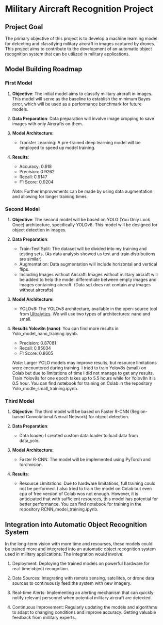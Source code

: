 # Military Aircraft Recognition Project

## Project Goal
The primary objective of this project is to develop a machine learning model for detecting and classifying military aircraft in images captured by drones. This project aims to contribute to the development of an automatic object recognition system that can be utilized in military applications.

## Model Building Roadmap

### First Model
1. **Objective**: The initial model aims to classify military aircraft in images. This model will serve as the baseline to establish the minimum Bayes error, which will be used as a performance benchmark for future models.
   
2. **Data Preparation**: Data preparation will involve image cropping to save images with only Aircrafts on them.
   
3. **Model Architecture**:
   - Transfer Learning: A pre-trained deep learning model will be employed to speed up model training.
   
4. **Results**:
   - Accuracy: 0.918
   - Precision: 0.9262
   - Recall: 0.9147
   - F1 Score: 0.9204

   *Note*: Further improvements can be made by using data augmentation and allowing for longer training times.

### Second Model
1. **Objective**: The second model will be based on YOLO (You Only Look Once) architecture, specifically YOLOv8. This model will be designed for object detection in images.

2. **Data Preparation**:
   - Train-Test Split: The dataset will be divided into my training and testing sets. (As data analysis showed us test and train distributions are similar)
   - Augmentation: Data augmentation will include horizontal and vertical flips.
   - Including Images without Aircraft: Images without military aircraft will be added to help the model differentiate between empty images and images containing aircraft. (Data set does not contain any images without aircrafts)

3. **Model Architecture**:
   - YOLOv8: The YOLOv8 architecture, available in the open-source tool from [Ultralytics](https://github.com/ultralytics). We will use two types of architectures: nano and small.
   
4. **Results Yolov8n (nano)**: You can find more results in Yolo_model_nano_training.ipynb.
   - Precision: 0.87081
   - Recall: 0.85034
   - F1 Score: 0.8605

   *Note*: Larger YOLO models may improve results, but resource limitations were encountered during training. I tried to train Yolov8s (small) on Colab but due to limitations of time I did not manage to get any results. Train Yolov8s for one epoch takes up to 5.5 hours while for Yolov8n it is 0.5 hour. You can find notebook for training on Colab in the repository Yolo_modle_small_training.ipynb.

### Third Model
1. **Objective**: The third model will be based on Faster R-CNN (Region-based Convolutional Neural Network) for object detection.

2. **Data Preparation**:
   - Data loader: I created custom data loader to load data from data_yolo.

3. **Model Architecture**:
   - Faster R-CNN: The model will be implemented using PyTorch and torchvision.

4. **Results**:
   - Resource Limitations: Due to hardware limitations, full training could not be performed. I also tried to train the model on Colab but even cpu of free version of Colab wos not enough. However, it is anticipated that with sufficient resources, this model has potential for better performance. You can find notebook for training in the repository RCNN_model_training.ipynb.

## Integration into Automatic Object Recognition System
In the long-term vision with more time and resourses, these models could be trained more and integrated into an automatic object recognition system used in military applications. The integration would involve:

1. Deployment: Deploying the trained models on powerful hardware for real-time object recognition.
   
2. Data Sources: Integrating with remote sensing, satellites, or drone data sources to continuously feed the system with new imagery.

3. Real-time Alerts: Implementing an alerting mechanism that can quickly notify relevant personnel when potential military aircraft are detected.

4. Continuous Improvement: Regularly updating the models and algorithms to adapt to changing conditions and improve accuracy. Getting valuable feedback from millitary experts.

